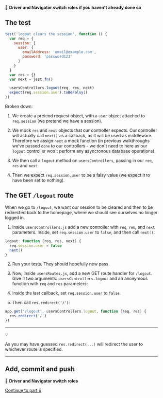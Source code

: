 :twisted_rightwards_arrows: **Driver and Navigator switch roles if you haven't already done so**

## The test

```js
test('logout clears the session', function () {
  var req = {
    session: {
      user: {
        emailAddress: 'email@example.com',
        password: 'password123'
      }
    }
  }
  var res = {}
  var next = jest.fn()

  usersControllers.logout(req, res, next)
  expect(req.session.user).toBeFalsy()
})
```

Broken down:

1. We create a pretend request object, with a `user` object attached to `req.session` (we pretend we have a session).

2. We mock `res` and `next` objects that our controller expects. Our controller will actually call `next()` as a callback, as it will be used as middleware. Therefore we assign `next` a mock function (in previous walkthroughs we've passed `done` to our controllers - we don't need to here as our `logout` controller won't perform any asyncronous database operations).

3. We then call a `logout` method on `usersControllers`, passing in our `req`, `res` and `next`.

4. Then we expect `req.session.user` to be a falsy value (we expect it to have been set to nothing).

## The GET `/logout` route

When we go to `/logout`, we want our session to be cleared and then to be redirected back to the homepage, where we should see ourselves no longer logged in.

1. Inside `usersControllers.js` add a new controller with `req`, `res`, and `next` parameters. Inside, set `req.session.user` to `false`, and then call `next()`:

```js
logout: function (req, res, next) {
  req.session.user = false
  next()
}
```

2. Run your tests. They should hopefully now pass.

3. Now, inside `usersRoutes.js`, add a new GET route handler for `/logout`. Give it two arguments: `usersControllers.logout` and an anonymous function with `req` and `res` parameters:

2. Inside the last callback, set `req.session.user` to `false`.

3. Then call `res.redirect('/')`:

```js
app.get('/logout', usersControllers.logout, function (req, res) {
  res.redirect('/')
})
```

***
:bulb:

As you may have guessed `res.redirect(...)` will redirect the user to whichever route is specified. 
***

## Add, commit and push

:twisted_rightwards_arrows: **Driver and Navigator switch roles**

[Continue to part 6](lesson1_part6.md)